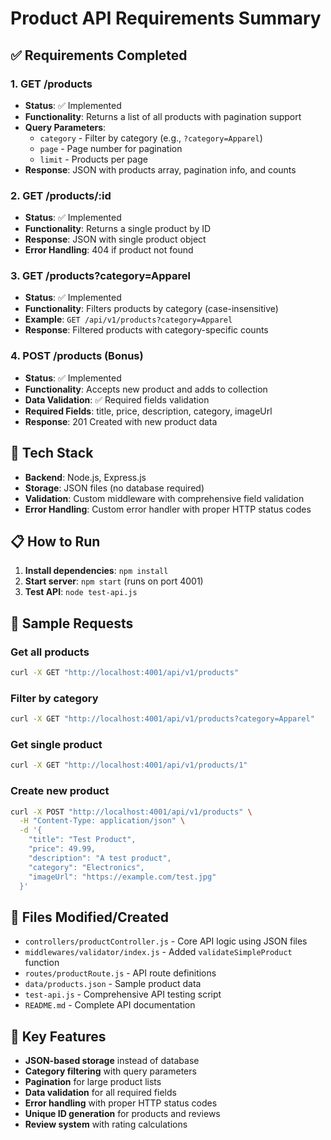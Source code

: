# Product API Requirements Summary

## ✅ Requirements Completed

### 1. GET /products
- **Status**: ✅ Implemented
- **Functionality**: Returns a list of all products with pagination support
- **Query Parameters**: 
  - `category` - Filter by category (e.g., `?category=Apparel`)
  - `page` - Page number for pagination
  - `limit` - Products per page
- **Response**: JSON with products array, pagination info, and counts

### 2. GET /products/:id
- **Status**: ✅ Implemented  
- **Functionality**: Returns a single product by ID
- **Response**: JSON with single product object
- **Error Handling**: 404 if product not found

### 3. GET /products?category=Apparel
- **Status**: ✅ Implemented
- **Functionality**: Filters products by category (case-insensitive)
- **Example**: `GET /api/v1/products?category=Apparel`
- **Response**: Filtered products with category-specific counts

### 4. POST /products (Bonus)
- **Status**: ✅ Implemented
- **Functionality**: Accepts new product and adds to collection
- **Data Validation**: ✅ Required fields validation
- **Required Fields**: title, price, description, category, imageUrl
- **Response**: 201 Created with new product data

## 🚀 Tech Stack
- **Backend**: Node.js, Express.js
- **Storage**: JSON files (no database required)
- **Validation**: Custom middleware with comprehensive field validation
- **Error Handling**: Custom error handler with proper HTTP status codes

## 📋 How to Run
1. **Install dependencies**: `npm install`
2. **Start server**: `npm start` (runs on port 4001)
3. **Test API**: `node test-api.js`

## 🧪 Sample Requests

### Get all products
```bash
curl -X GET "http://localhost:4001/api/v1/products"
```

### Filter by category
```bash
curl -X GET "http://localhost:4001/api/v1/products?category=Apparel"
```

### Get single product
```bash
curl -X GET "http://localhost:4001/api/v1/products/1"
```

### Create new product
```bash
curl -X POST "http://localhost:4001/api/v1/products" \
  -H "Content-Type: application/json" \
  -d '{
    "title": "Test Product",
    "price": 49.99,
    "description": "A test product",
    "category": "Electronics",
    "imageUrl": "https://example.com/test.jpg"
  }'
```

## 📁 Files Modified/Created
- `controllers/productController.js` - Core API logic using JSON files
- `middlewares/validator/index.js` - Added `validateSimpleProduct` function
- `routes/productRoute.js` - API route definitions
- `data/products.json` - Sample product data
- `test-api.js` - Comprehensive API testing script
- `README.md` - Complete API documentation

## 🎯 Key Features
- **JSON-based storage** instead of database
- **Category filtering** with query parameters
- **Pagination** for large product lists
- **Data validation** for all required fields
- **Error handling** with proper HTTP status codes
- **Unique ID generation** for products and reviews
- **Review system** with rating calculations
